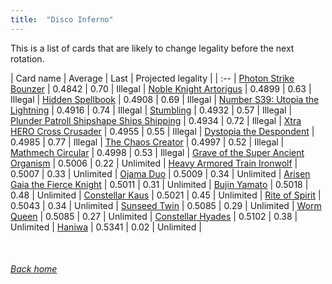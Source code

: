 ```yaml
---
title:  "Disco Inferno"
---
```


This is a list of cards that are likely to change legality before the next rotation.

| Card name | Average | Last | Projected legality |
| :-- |
[Photon Strike Bounzer](https://db.ygoprodeck.com/card/?search=Photon%20Strike%20Bounzer) | 0.4842 | 0.70 | Illegal |
[Noble Knight Artorigus](https://db.ygoprodeck.com/card/?search=Noble%20Knight%20Artorigus) | 0.4899 | 0.63 | Illegal |
[Hidden Spellbook](https://db.ygoprodeck.com/card/?search=Hidden%20Spellbook) | 0.4908 | 0.69 | Illegal |
[Number S39: Utopia the Lightning](https://db.ygoprodeck.com/card/?search=Number%20S39:%20Utopia%20the%20Lightning) | 0.4916 | 0.74 | Illegal |
[Stumbling](https://db.ygoprodeck.com/card/?search=Stumbling) | 0.4932 | 0.57 | Illegal |
[Plunder Patroll Shipshape Ships Shipping](https://db.ygoprodeck.com/card/?search=Plunder%20Patroll%20Shipshape%20Ships%20Shipping) | 0.4934 | 0.72 | Illegal |
[Xtra HERO Cross Crusader](https://db.ygoprodeck.com/card/?search=Xtra%20HERO%20Cross%20Crusader) | 0.4955 | 0.55 | Illegal |
[Dystopia the Despondent](https://db.ygoprodeck.com/card/?search=Dystopia%20the%20Despondent) | 0.4985 | 0.77 | Illegal |
[The Chaos Creator](https://db.ygoprodeck.com/card/?search=The%20Chaos%20Creator) | 0.4997 | 0.52 | Illegal |
[Mathmech Circular](https://db.ygoprodeck.com/card/?search=Mathmech%20Circular) | 0.4998 | 0.53 | Illegal |
[Grave of the Super Ancient Organism](https://db.ygoprodeck.com/card/?search=Grave%20of%20the%20Super%20Ancient%20Organism) | 0.5006 | 0.22 | Unlimited |
[Heavy Armored Train Ironwolf](https://db.ygoprodeck.com/card/?search=Heavy%20Armored%20Train%20Ironwolf) | 0.5007 | 0.33 | Unlimited |
[Ojama Duo](https://db.ygoprodeck.com/card/?search=Ojama%20Duo) | 0.5009 | 0.34 | Unlimited |
[Arisen Gaia the Fierce Knight](https://db.ygoprodeck.com/card/?search=Arisen%20Gaia%20the%20Fierce%20Knight) | 0.5011 | 0.31 | Unlimited |
[Bujin Yamato](https://db.ygoprodeck.com/card/?search=Bujin%20Yamato) | 0.5018 | 0.48 | Unlimited |
[Constellar Kaus](https://db.ygoprodeck.com/card/?search=Constellar%20Kaus) | 0.5021 | 0.45 | Unlimited |
[Rite of Spirit](https://db.ygoprodeck.com/card/?search=Rite%20of%20Spirit) | 0.5043 | 0.34 | Unlimited |
[Sunseed Twin](https://db.ygoprodeck.com/card/?search=Sunseed%20Twin) | 0.5085 | 0.29 | Unlimited |
[Worm Queen](https://db.ygoprodeck.com/card/?search=Worm%20Queen) | 0.5085 | 0.27 | Unlimited |
[Constellar Hyades](https://db.ygoprodeck.com/card/?search=Constellar%20Hyades) | 0.5102 | 0.38 | Unlimited |
[Haniwa](https://db.ygoprodeck.com/card/?search=Haniwa) | 0.5341 | 0.02 | Unlimited |

<br>

###### [Back home](index)